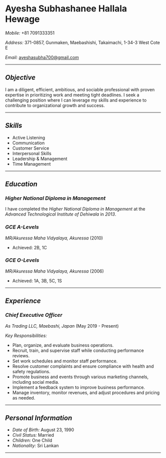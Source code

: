 # Ayesha Subhashanee Hallala Hewage

*Mobile:* +81 7091333351

*Address:* 371-0857, Gunmaken, Maebashishi, Takaimachi, 1-34-3 West Cote E

*Email:* [ayeshasubha700@gmail.com](mailto:ayeshasubha700@gmail.com)

---

## *Objective*
I am a diligent, efficient, ambitious, and sociable professional with proven expertise in prioritizing work and meeting tight deadlines. I seek a challenging position where I can leverage my skills and experience to contribute to organizational growth and success.

---

## *Skills*
- Active Listening
- Communication
- Customer Service
- Interpersonal Skills
- Leadership & Management
- Time Management

---

## *Education*
### *Higher National Diploma in Management*
I have completed the *Higher National Diploma in Management* at the *Advanced Technological Institute of Dehiwala* in *2013*.

### *GCE A-Levels*
*MR/Akuressa Maha Vidyalaya, Akuressa* (2010)
- Achieved: 2B, 1C

### *GCE O-Levels*
*MR/Akuressa Maha Vidyalaya, Akuressa* (2006)
- Achieved: 1A, 3B, 5C, 1S

---

## *Experience*
### *Chief Executive Officer*
*As Trading LLC, Maebashi, Japan* (May 2019 - Present)

*Key Responsibilities:*
- Plan, organize, and evaluate business operations.
- Recruit, train, and supervise staff while conducting performance reviews.
- Set work schedules and monitor staff performance.
- Resolve customer complaints and ensure compliance with health and safety regulations.
- Promote business and events through various marketing channels, including social media.
- Implement a feedback system to improve business performance.
- Manage inventory, monitor revenues, and adjust procedures and pricing as needed.

---

## *Personal Information*
- *Date of Birth:* August 23, 1990
- *Civil Status:* Married
- *Children:* One Child
- *Nationality:* Sri Lankan

---
